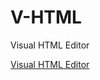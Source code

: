 # V-HTML
Visual HTML Editor


[Visual HTML Editor](https://visual-html.github.io/V-HTML/201702-HTMLEditor.html)
